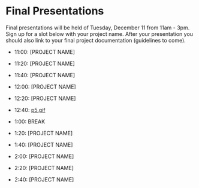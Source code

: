 # Final Presentations

Final presentations will be held of Tuesday, December 11 from 11am - 3pm. Sign up for a slot below with your project name. After your presentation you should also link to your final project documentation (guidelines to come).

* 11:00: [PROJECT NAME]
* 11:20: [PROJECT NAME]
* 11:40: [PROJECT NAME]
* 12:00: [PROJECT NAME]
* 12:20: [PROJECT NAME]
* 12:40: [p5.gif](https://github.com/WenheLI/p5.gif)

* 1:00: BREAK

* 1:20: [PROJECT NAME]
* 1:40: [PROJECT NAME]
* 2:00: [PROJECT NAME]
* 2:20: [PROJECT NAME]
* 2:40: [PROJECT NAME]

